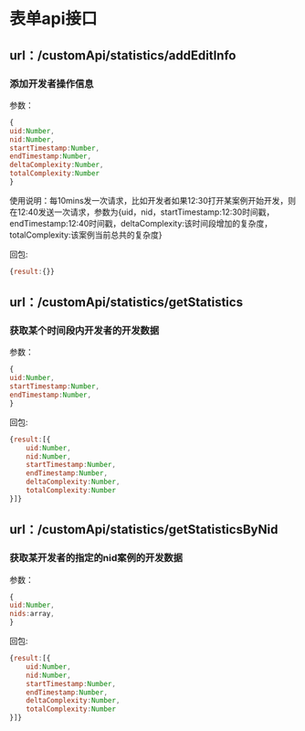 # 表单api接口
## url：/customApi/statistics/addEditInfo
### 添加开发者操作信息
参数：
```javascript
{
uid:Number,
nid:Number,
startTimestamp:Number,
endTimestamp:Number,
deltaComplexity:Number,
totalComplexity:Number
}
```
使用说明：每10mins发一次请求，比如开发者如果12:30打开某案例开始开发，则在12:40发送一次请求，参数为{uid，nid，startTimestamp:12:30时间戳，endTimestamp:12:40时间戳，deltaComplexity:该时间段增加的复杂度，totalComplexity:该案例当前总共的复杂度}

回包:
```javascript
{result:{}}
```

## url：/customApi/statistics/getStatistics
### 获取某个时间段内开发者的开发数据
参数：
```javascript
{
uid:Number,
startTimestamp:Number,
endTimestamp:Number,
}
```
回包:
```javascript
{result:[{
	uid:Number,
	nid:Number,
	startTimestamp:Number,
	endTimestamp:Number,
	deltaComplexity:Number,
	totalComplexity:Number
}]}
```

## url：/customApi/statistics/getStatisticsByNid
### 获取某开发者的指定的nid案例的开发数据
参数：
```javascript
{
uid:Number,
nids:array,
}
```
回包:
```javascript
{result:[{
	uid:Number,
	nid:Number,
	startTimestamp:Number,
	endTimestamp:Number,
	deltaComplexity:Number,
	totalComplexity:Number
}]}
```